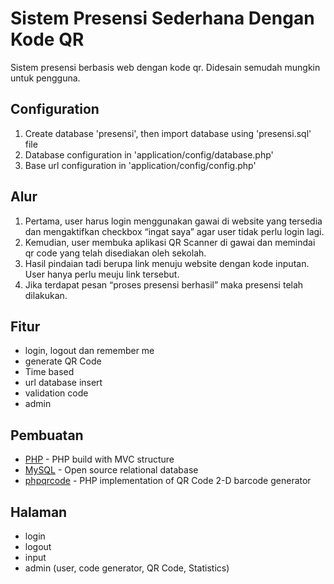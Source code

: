 # Sistem Presensi Sederhana Dengan Kode QR
Sistem presensi berbasis web dengan kode qr. Didesain semudah mungkin untuk pengguna.

## Configuration
1. Create database 'presensi', then import database using 'presensi.sql' file
2. Database configuration in 'application/config/database.php'
2. Base url configuration in 'application/config/config.php'

## Alur
1. Pertama, user harus login menggunakan gawai di website yang tersedia dan mengaktifkan checkbox “ingat saya” agar user tidak perlu login lagi.
2. Kemudian, user membuka aplikasi QR Scanner di gawai dan memindai qr code yang telah disediakan oleh sekolah. 
3. Hasil pindaian tadi berupa link menuju website dengan kode inputan. User hanya perlu meuju link tersebut.
4. Jika terdapat pesan “proses presensi berhasil” maka presensi telah dilakukan.


## Fitur
- login, logout dan remember me
- generate QR Code
- Time based
- url database insert
- validation code
- admin

## Pembuatan
* [PHP](https://www.php.net/) - PHP build with MVC structure
* [MySQL](https://mariadb.org/) - Open source relational database
* [phpqrcode](https://github.com/t0k4rt/phpqrcode) - PHP implementation of QR Code 2-D barcode generator

## Halaman
- login
- logout
- input
- admin (user, code generator, QR Code, Statistics)

